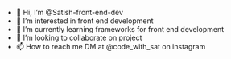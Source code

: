 - 👋 Hi, I’m @Satish-front-end-dev
- 👀 I’m interested in front end development
- 🌱 I’m currently learning frameworks for front end development
- 💞️ I’m looking to collaborate on project
- 📫 How to reach me DM at @code_with_sat on instagram
